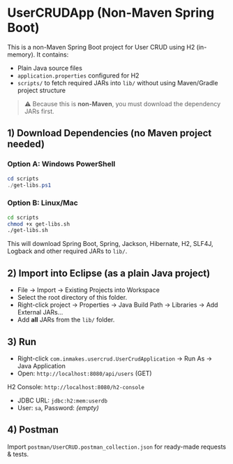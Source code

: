 # UserCRUDApp (Non-Maven Spring Boot)

This is a non-Maven Spring Boot project for User CRUD using H2 (in-memory). It contains:
- Plain Java source files
- `application.properties` configured for H2
- `scripts/` to fetch required JARs into `lib/` without using Maven/Gradle project structure

> ⚠️ Because this is **non-Maven**, you must download the dependency JARs first.

## 1) Download Dependencies (no Maven project needed)

### Option A: Windows PowerShell
```powershell
cd scripts
./get-libs.ps1
```

### Option B: Linux/Mac
```bash
cd scripts
chmod +x get-libs.sh
./get-libs.sh
```

This will download Spring Boot, Spring, Jackson, Hibernate, H2, SLF4J, Logback and other required JARs to `lib/`.

## 2) Import into Eclipse (as a plain Java project)
- File → Import → Existing Projects into Workspace
- Select the root directory of this folder.
- Right-click project → Properties → Java Build Path → Libraries → Add External JARs…
- Add **all** JARs from the `lib/` folder.

## 3) Run
- Right-click `com.inmakes.usercrud.UserCrudApplication` → Run As → Java Application
- Open: `http://localhost:8080/api/users` (GET)

H2 Console: `http://localhost:8080/h2-console`
- JDBC URL: `jdbc:h2:mem:userdb`
- User: `sa`, Password: *(empty)*

## 4) Postman
Import `postman/UserCRUD.postman_collection.json` for ready-made requests & tests.
